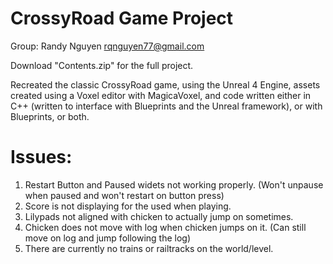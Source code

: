 # CrossyRoad Game Project

Group: Randy Nguyen rqnguyen77@gmail.com

Download "Contents.zip" for the full project.

Recreated the classic CrossyRoad game, using the Unreal 4 Engine, assets
created using a Voxel editor with MagicaVoxel, and code written either in C++ (written to interface
with Blueprints and the Unreal framework), or with Blueprints, or both.

# Issues:
1. Restart Button and Paused widets not working properly. (Won't unpause when paused and won't restart on button press)
2. Score is not displaying for the used when playing.
3. Lilypads not aligned with chicken to actually jump on sometimes.
4. Chicken does not move with log when chicken jumps on it. (Can still move on log and jump following the log)
5. There are currently no trains or railtracks on the world/level.
